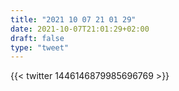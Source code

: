 ```yaml
---
title: "2021 10 07 21 01 29"
date: 2021-10-07T21:01:29+02:00
draft: false
type: "tweet"
---
```


{{< twitter 1446146879985696769 >}}

